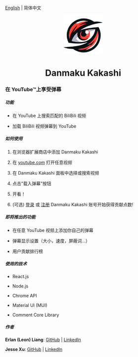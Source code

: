 [English](README.md) | 简体中文

<p align="center">
<img src="https://raw.githubusercontent.com/Danmaku-Kakashi/Danmaku-Kakashi-Ext/Add-basic-user-functionality/extension/icons/logoicon-cropped.png" alt="" width="128">
</p>

<h1 align="center">Danmaku Kakashi</h1>

### 在 YouTube™上享受弹幕

##### 功能

- 在 YouTube 上搜索匹配的 BiliBili 视频 

- 加载 BiliBili 视频弹幕到 YouTube 

##### 如何使用

1. 在浏览器扩展商店中添加 Danmaku Kakashi 

2. 在 [youtube.com](https://www.youtube.com/) 打开任意视频 

3. 在 Danmaku Kakashi 面板中选择或搜索视频 

4. 点击"载入弹幕"按钮 

5. 开看！

6. (可选) [登录](https://www.dm-kks.com/home) 或 [注册](https://www.dm-kks.com/home) Danmaku Kakashi 账号开始获得贡献点数!

##### 即将推出的功能

- 在任意 YouTube 视频上添加你自己的弹幕 

- 弹幕显示设置（大小，速度，屏蔽词...） 

- 用户贡献排行榜 

##### 使用的技术

- React.js

- Node.js

- Chrome API

- Material UI (MUI)

- Comment Core Library

##### 作者

**Erlan (Leon) Liang**: [GitHub](https://github.com/ErlanLiang) | [LinkedIn](https://www.linkedin.com/in/leon-erlanliang/)

**Jesse Xu**: [GitHub](https://github.com/mgrddsj) | [LinkedIn](https://linkedin.com/in/jessexu) 